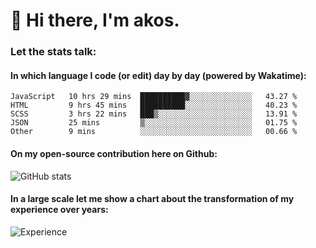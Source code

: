 # 👋 Hi there, I'm akos. 


### Let the stats talk:


#### In which language I code (or edit) day by day (powered by Wakatime): 

<!--START_SECTION:waka-->

```text
JavaScript   10 hrs 29 mins  ██████████▓░░░░░░░░░░░░░░   43.27 %
HTML         9 hrs 45 mins   ██████████░░░░░░░░░░░░░░░   40.23 %
SCSS         3 hrs 22 mins   ███▒░░░░░░░░░░░░░░░░░░░░░   13.91 %
JSON         25 mins         ▒░░░░░░░░░░░░░░░░░░░░░░░░   01.75 %
Other        9 mins          ░░░░░░░░░░░░░░░░░░░░░░░░░   00.66 %
```

<!--END_SECTION:waka-->

#### On my open-source contribution here on Github:
 
![GitHub stats](https://github-readme-stats.vercel.app/api?username=akosbalasko)

#### In a large scale let me show a chart about the transformation of my experience over years:   

![Experience](https://cr-skills-chart-widget.azurewebsites.net/api/api?username=akosbalasko)
